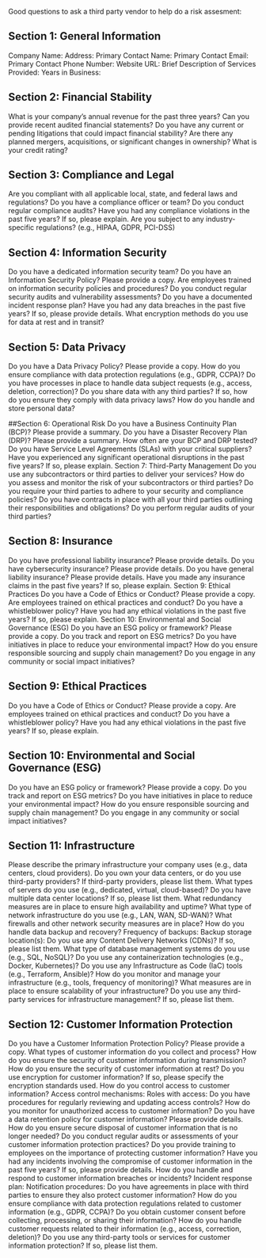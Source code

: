 Good questions to ask a third party vendor to help do a risk assesment:



## Section 1: General Information
Company Name:
Address:
Primary Contact Name:
Primary Contact Email:
Primary Contact Phone Number:
Website URL:
Brief Description of Services Provided:
Years in Business:

## Section 2: Financial Stability
What is your company’s annual revenue for the past three years?
Can you provide recent audited financial statements?
Do you have any current or pending litigations that could impact financial stability?
Are there any planned mergers, acquisitions, or significant changes in ownership?
What is your credit rating?

## Section 3: Compliance and Legal
Are you compliant with all applicable local, state, and federal laws and regulations?
Do you have a compliance officer or team?
Do you conduct regular compliance audits?
Have you had any compliance violations in the past five years? If so, please explain.
Are you subject to any industry-specific regulations? (e.g., HIPAA, GDPR, PCI-DSS)

## Section 4: Information Security
Do you have a dedicated information security team?
Do you have an Information Security Policy? Please provide a copy.
Are employees trained on information security policies and procedures?
Do you conduct regular security audits and vulnerability assessments?
Do you have a documented incident response plan?
Have you had any data breaches in the past five years? If so, please provide details.
What encryption methods do you use for data at rest and in transit?

## Section 5: Data Privacy
Do you have a Data Privacy Policy? Please provide a copy.
How do you ensure compliance with data protection regulations (e.g., GDPR, CCPA)?
Do you have processes in place to handle data subject requests (e.g., access, deletion, correction)?
Do you share data with any third parties? If so, how do you ensure they comply with data privacy laws?
How do you handle and store personal data?

##Section 6: Operational Risk
Do you have a Business Continuity Plan (BCP)? Please provide a summary.
Do you have a Disaster Recovery Plan (DRP)? Please provide a summary.
How often are your BCP and DRP tested?
Do you have Service Level Agreements (SLAs) with your critical suppliers?
Have you experienced any significant operational disruptions in the past five years? If so, please explain.
Section 7: Third-Party Management
Do you use any subcontractors or third parties to deliver your services?
How do you assess and monitor the risk of your subcontractors or third parties?
Do you require your third parties to adhere to your security and compliance policies?
Do you have contracts in place with all your third parties outlining their responsibilities and obligations?
Do you perform regular audits of your third parties?

## Section 8: Insurance
Do you have professional liability insurance? Please provide details.
Do you have cybersecurity insurance? Please provide details.
Do you have general liability insurance? Please provide details.
Have you made any insurance claims in the past five years? If so, please explain.
Section 9: Ethical Practices
Do you have a Code of Ethics or Conduct? Please provide a copy.
Are employees trained on ethical practices and conduct?
Do you have a whistleblower policy?
Have you had any ethical violations in the past five years? If so, please explain.
Section 10: Environmental and Social Governance (ESG)
Do you have an ESG policy or framework? Please provide a copy.
Do you track and report on ESG metrics?
Do you have initiatives in place to reduce your environmental impact?
How do you ensure responsible sourcing and supply chain management?
Do you engage in any community or social impact initiatives?

## Section 9: Ethical Practices
Do you have a Code of Ethics or Conduct? Please provide a copy.
Are employees trained on ethical practices and conduct?
Do you have a whistleblower policy?
Have you had any ethical violations in the past five years? If so, please explain.

## Section 10: Environmental and Social Governance (ESG)
Do you have an ESG policy or framework? Please provide a copy.
Do you track and report on ESG metrics?
Do you have initiatives in place to reduce your environmental impact?
How do you ensure responsible sourcing and supply chain management?
Do you engage in any community or social impact initiatives?

## Section 11: Infrastructure
Please describe the primary infrastructure your company uses (e.g., data centers, cloud providers).
Do you own your data centers, or do you use third-party providers?
If third-party providers, please list them.
What types of servers do you use (e.g., dedicated, virtual, cloud-based)?
Do you have multiple data center locations? If so, please list them.
What redundancy measures are in place to ensure high availability and uptime?
What type of network infrastructure do you use (e.g., LAN, WAN, SD-WAN)?
What firewalls and other network security measures are in place?
How do you handle data backup and recovery?
Frequency of backups:
Backup storage location(s):
Do you use any Content Delivery Networks (CDNs)? If so, please list them.
What type of database management systems do you use (e.g., SQL, NoSQL)?
Do you use any containerization technologies (e.g., Docker, Kubernetes)?
Do you use any Infrastructure as Code (IaC) tools (e.g., Terraform, Ansible)?
How do you monitor and manage your infrastructure (e.g., tools, frequency of monitoring)?
What measures are in place to ensure scalability of your infrastructure?
Do you use any third-party services for infrastructure management? If so, please list them.

## Section 12: Customer Information Protection
Do you have a Customer Information Protection Policy? Please provide a copy.
What types of customer information do you collect and process?
How do you ensure the security of customer information during transmission?
How do you ensure the security of customer information at rest?
Do you use encryption for customer information? If so, please specify the encryption standards used.
How do you control access to customer information?
Access control mechanisms:
Roles with access:
Do you have procedures for regularly reviewing and updating access controls?
How do you monitor for unauthorized access to customer information?
Do you have a data retention policy for customer information? Please provide details.
How do you ensure secure disposal of customer information that is no longer needed?
Do you conduct regular audits or assessments of your customer information protection practices?
Do you provide training to employees on the importance of protecting customer information?
Have you had any incidents involving the compromise of customer information in the past five years? If so, please provide details.
How do you handle and respond to customer information breaches or incidents?
Incident response plan:
Notification procedures:
Do you have agreements in place with third parties to ensure they also protect customer information?
How do you ensure compliance with data protection regulations related to customer information (e.g., GDPR, CCPA)?
Do you obtain customer consent before collecting, processing, or sharing their information?
How do you handle customer requests related to their information (e.g., access, correction, deletion)?
Do you use any third-party tools or services for customer information protection? If so, please list them.
